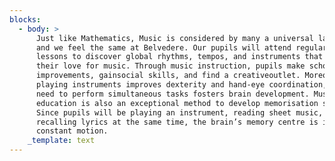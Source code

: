 ```yaml
---
blocks:
  - body: >
      Just like Mathematics, Music is considered by many a universal language,
      and we feel the same at Belvedere. Our pupils will attend regular music
      lessons to discover global rhythms, tempos, and instruments that will fuel
      their love for music. Through music instruction, pupils make scholarly
      improvements, gainsocial skills, and find a creativeoutlet. Moreover,
      playing instruments improves dexterity and hand-eye coordination, as the
      need to perform simultaneous tasks fosters brain development. Music
      education is also an exceptional method to develop memorisation skills.
      Since pupils will be playing an instrument, reading sheet music, and
      recalling lyrics at the same time, the brain’s memory centre is in
      constant motion.
    _template: text
---
```



